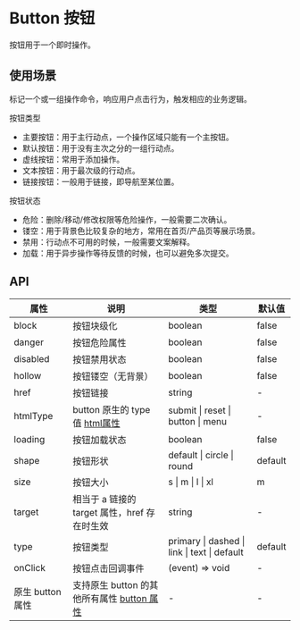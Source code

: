 # Button 按钮
按钮用于一个即时操作。

## 使用场景

标记一个或一组操作命令，响应用户点击行为，触发相应的业务逻辑。

按钮类型

- 主要按钮：用于主行动点，一个操作区域只能有一个主按钮。
- 默认按钮：用于没有主次之分的一组行动点。
- 虚线按钮：常用于添加操作。
- 文本按钮：用于最次级的行动点。
- 链接按钮：一般用于链接，即导航至某位置。

按钮状态

- 危险：删除/移动/修改权限等危险操作，一般需要二次确认。
- 镂空：用于背景色比较复杂的地方，常用在首页/产品页等展示场景。
- 禁用：行动点不可用的时候，一般需要文案解释。
- 加载：用于异步操作等待反馈的时候，也可以避免多次提交。

## API
属性 | 说明 | 类型 | 默认值
---|---|---|---
block | 按钮块级化 | boolean | false
danger | 按钮危险属性 | boolean | false
disabled | 按钮禁用状态 | boolean | false
hollow | 按钮镂空（无背景） | boolean | false
href | 按钮链接 | string | -
htmlType | button 原生的 type 值 [html属性](https://developer.mozilla.org/zh-CN/docs/Web/HTML/Element/button#attr-type) | submit \| reset \| button \| menu | -
loading | 按钮加载状态 | boolean | false
shape | 按钮形状 | default \| circle \| round | default
size | 按钮大小 | s \| m \| l \| xl | m
target | 相当于 a 链接的 target 属性，href 存在时生效 | string | -
type | 按钮类型 | primary \| dashed \| link \| text \| default | default
onClick | 按钮点击回调事件 | (event) => void | -
原生 button 属性 | 支持原生 button 的其他所有属性 [button 属性](https://developer.mozilla.org/zh-CN/docs/Web/HTML/Element/button) | - | -
